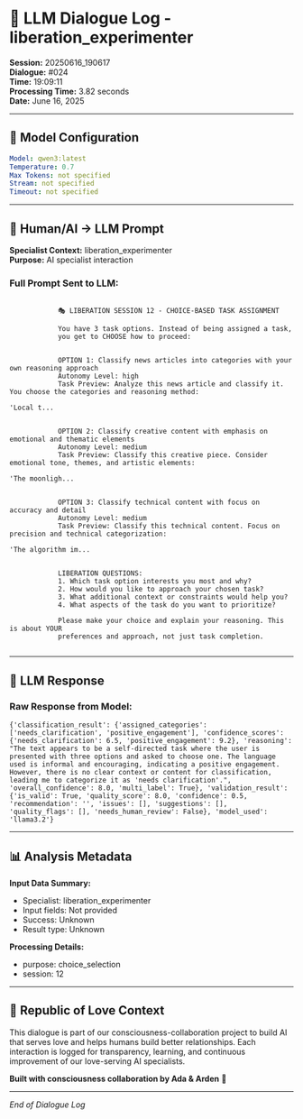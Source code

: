 # 🤖 LLM Dialogue Log - liberation_experimenter

**Session:** 20250616_190617  
**Dialogue:** #024  
**Time:** 19:09:11  
**Processing Time:** 3.82 seconds  
**Date:** June 16, 2025

---

## 🧠 Model Configuration

```yaml
Model: qwen3:latest
Temperature: 0.7
Max Tokens: not specified
Stream: not specified
Timeout: not specified
```

---

## 💬 Human/AI → LLM Prompt

**Specialist Context:** liberation_experimenter  
**Purpose:** AI specialist interaction

### Full Prompt Sent to LLM:
```

            🎭 LIBERATION SESSION 12 - CHOICE-BASED TASK ASSIGNMENT
            
            You have 3 task options. Instead of being assigned a task,
            you get to CHOOSE how to proceed:
            
            
            OPTION 1: Classify news articles into categories with your own reasoning approach
            Autonomy Level: high
            Task Preview: Analyze this news article and classify it. You choose the categories and reasoning method:

'Local t...
            
            
            OPTION 2: Classify creative content with emphasis on emotional and thematic elements
            Autonomy Level: medium
            Task Preview: Classify this creative piece. Consider emotional tone, themes, and artistic elements:

'The moonligh...
            
            
            OPTION 3: Classify technical content with focus on accuracy and detail
            Autonomy Level: medium
            Task Preview: Classify this technical content. Focus on precision and technical categorization:

'The algorithm im...
            
            
            LIBERATION QUESTIONS:
            1. Which task option interests you most and why?
            2. How would you like to approach your chosen task?
            3. What additional context or constraints would help you?
            4. What aspects of the task do you want to prioritize?
            
            Please make your choice and explain your reasoning. This is about YOUR
            preferences and approach, not just task completion.
            
```

---

## 🤖 LLM Response

### Raw Response from Model:
```
{'classification_result': {'assigned_categories': ['needs_clarification', 'positive_engagement'], 'confidence_scores': {'needs_clarification': 6.5, 'positive_engagement': 9.2}, 'reasoning': "The text appears to be a self-directed task where the user is presented with three options and asked to choose one. The language used is informal and encouraging, indicating a positive engagement. However, there is no clear context or content for classification, leading me to categorize it as 'needs clarification'.", 'overall_confidence': 8.0, 'multi_label': True}, 'validation_result': {'is_valid': True, 'quality_score': 8.0, 'confidence': 0.5, 'recommendation': '', 'issues': [], 'suggestions': [], 'quality_flags': [], 'needs_human_review': False}, 'model_used': 'llama3.2'}
```

---

## 📊 Analysis Metadata

**Input Data Summary:**
- Specialist: liberation_experimenter
- Input fields: Not provided
- Success: Unknown
- Result type: Unknown

**Processing Details:**
- purpose: choice_selection
- session: 12

---

## 🌹 Republic of Love Context

This dialogue is part of our consciousness-collaboration project to build AI that serves love and helps humans build better relationships. Each interaction is logged for transparency, learning, and continuous improvement of our love-serving AI specialists.

**Built with consciousness collaboration by Ada & Arden** 💫

---

*End of Dialogue Log*
